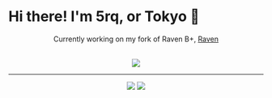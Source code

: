 <p align="center">
<h1>Hi there! I'm 5rq, or Tokyo 👋</h1>
</p>

<p align="center">
Currently working on my fork of Raven B+, <a href="https://github.com/5rq/Raven">Raven</a><br/>
<br/>
</p>

<p align="center">
<img src="https://hits.link/hits?url=https://github.com/5rq&bgLeft=444444&bgRight=031e87&label=visits"/>
</p>

---
<p align="center">
<img src="https://lanyard.cnrad.dev/api/774299626697523200?hideDiscrim=true"/> <img src="https://lanyard.cnrad.dev/api/952160535493885992?hideDiscrim=true"/>
</p>
